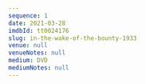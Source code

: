 ```yaml
---
sequence: 1
date: 2021-03-28
imdbId: tt0024176
slug: in-the-wake-of-the-bounty-1933
venue: null
venueNotes: null
medium: DVD
mediumNotes: null
---
```


